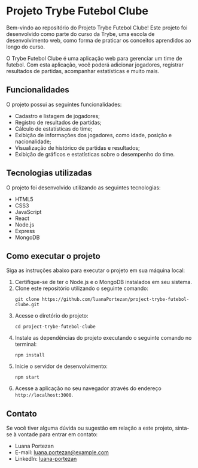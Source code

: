 # Projeto Trybe Futebol Clube

Bem-vindo ao repositório do Projeto Trybe Futebol Clube! Este projeto foi desenvolvido como parte do curso da Trybe, uma escola de desenvolvimento web, como forma de praticar os conceitos aprendidos ao longo do curso.

O Trybe Futebol Clube é uma aplicação web para gerenciar um time de futebol. Com esta aplicação, você poderá adicionar jogadores, registrar resultados de partidas, acompanhar estatísticas e muito mais.

## Funcionalidades

O projeto possui as seguintes funcionalidades:

- Cadastro e listagem de jogadores;
- Registro de resultados de partidas;
- Cálculo de estatísticas do time;
- Exibição de informações dos jogadores, como idade, posição e nacionalidade;
- Visualização de histórico de partidas e resultados;
- Exibição de gráficos e estatísticas sobre o desempenho do time.

## Tecnologias utilizadas

O projeto foi desenvolvido utilizando as seguintes tecnologias:

- HTML5
- CSS3
- JavaScript
- React
- Node.js
- Express
- MongoDB

## Como executar o projeto

Siga as instruções abaixo para executar o projeto em sua máquina local:

1. Certifique-se de ter o Node.js e o MongoDB instalados em seu sistema.
2. Clone este repositório utilizando o seguinte comando:
   ```
   git clone https://github.com/luanaPortezan/project-trybe-futebol-clube.git
   ```
3. Acesse o diretório do projeto:
   ```
   cd project-trybe-futebol-clube
   ```
4. Instale as dependências do projeto executando o seguinte comando no terminal:
   ```
   npm install
   ```
5. Inicie o servidor de desenvolvimento:
   ```
   npm start
   ```
6. Acesse a aplicação no seu navegador através do endereço `http://localhost:3000`.

## Contato

Se você tiver alguma dúvida ou sugestão em relação a este projeto, sinta-se à vontade para entrar em contato:

- Luana Portezan
- E-mail: luana.portezan@example.com
- LinkedIn: [luana-portezan](https://www.linkedin.com/in/luana-portezan)
